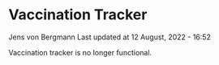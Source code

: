 Vaccination Tracker
================
Jens von Bergmann
Last updated at 12 August, 2022 - 16:52

Vaccination tracker is no longer functional.
